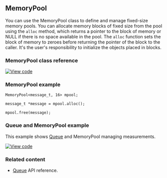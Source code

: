 ## MemoryPool

You can use the MemoryPool class to define and manage fixed-size memory pools. You can allocate memory blocks of fixed size from the pool using the `alloc` method, which returns a pointer to the block of memory or NULL if there is no space available in the pool. The `alloc` function sets the block of memory to zeroes before returning the pointer of the block to the caller. It's the user's responsibility to initialize the objects placed in blocks.  

### MemoryPool class reference

[![View code](https://www.mbed.com/embed/?type=library)](http://os.mbed.com/docs/v5.7/mbed-os-api-doxy/classrtos_1_1_memory_pool.html)

### MemoryPool example

```
MemoryPool<message_t, 16> mpool;

message_t *message = mpool.alloc();

mpool.free(message);
```

### Queue and MemoryPool example

This example shows [Queue](https://os.mbed.com/docs/v5.7/reference/queue.html) and MemoryPool managing measurements.

[![View code](https://www.mbed.com/embed/?url=https://os.mbed.com/teams/mbed_example/code/rtos_queue/)](https://os.mbed.com/teams/mbed_example/code/rtos_queue/file/0cb43a362538/main.cpp)

### Related content

- [Queue](https://os.mbed.com/docs/v5.7/reference/queue.html) API reference.
